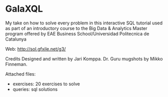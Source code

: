 # GalaXQL
My take on how to solve every problem in this interactive SQL tutorial used as part of an introductory course to the Big Data & Analytics Master program offered by EAE Business School/Universidad Politecnica de Catalunya

Web: http://sol.gfxile.net/g3/

Credits
Designed and written by Jari Komppa.
Dr. Guru mugshots by Mikko Finneman.

Attached files:

- exercises: 20 exercises to solve
- queries: sql solutions

